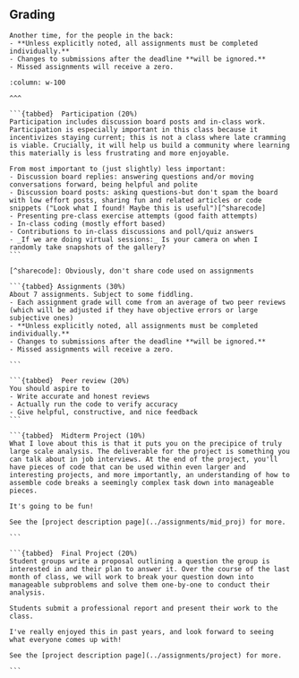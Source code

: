 ## Grading

```{warning}
Another time, for the people in the back:
- **Unless explicitly noted, all assignments must be completed individually.** 
- Changes to submissions after the deadline **will be ignored.**
- Missed assignments will receive a zero. 
```

````{panels}
:column: w-100 

^^^

```{tabbed}  Participation (20%)
Participation includes discussion board posts and in-class work. Participation is especially important in this class because it incentivizes staying current; this is not a class where late cramming is viable. Crucially, it will help us build a community where learning this materially is less frustrating and more enjoyable.

From most important to (just slightly) less important:
- Discussion board replies: answering questions and/or moving conversations forward, being helpful and polite
- Discussion board posts: asking questions-but don't spam the board with low effort posts, sharing fun and related articles or code snippets ("Look what I found! Maybe this is useful")[^sharecode]
- Presenting pre-class exercise attempts (good faith attempts)
- In-class coding (mostly effort based)
- Contributions to in-class discussions and poll/quiz answers
- _If we are doing virtual sessions:_ Is your camera on when I randomly take snapshots of the gallery? 
```

[^sharecode]: Obviously, don't share code used on assignments

```{tabbed} Assignments (30%)
About 7 assignments. Subject to some fiddling. 
- Each assignment grade will come from an average of two peer reviews (which will be adjusted if they have objective errors or large subjective ones)
- **Unless explicitly noted, all assignments must be completed individually.**
- Changes to submissions after the deadline **will be ignored.**
- Missed assignments will receive a zero. 

```

```{tabbed}  Peer review (20%)
You should aspire to 
- Write accurate and honest reviews
- Actually run the code to verify accuracy
- Give helpful, constructive, and nice feedback
```

```{tabbed}  Midterm Project (10%)
What I love about this is that it puts you on the precipice of truly large scale analysis. The deliverable for the project is something you can talk about in job interviews. At the end of the project, you'll have pieces of code that can be used within even larger and interesting projects, and more importantly, an understanding of how to assemble code breaks a seemingly complex task down into manageable pieces. 

It's going to be fun! 

See the [project description page](../assignments/mid_proj) for more. 

```

```{tabbed}  Final Project (20%)
Student groups write a proposal outlining a question the group is interested in and their plan to answer it. Over the course of the last month of class, we will work to break your question down into manageable subproblems and solve them one-by-one to conduct their analysis. 

Students submit a professional report and present their work to the class. 

I've really enjoyed this in past years, and look forward to seeing what everyone comes up with! 

See the [project description page](../assignments/project) for more. 

```
````



